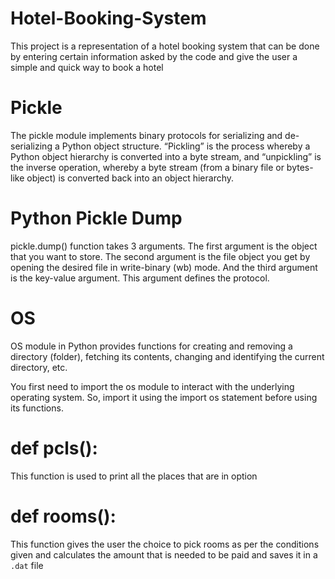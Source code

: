 # Hotel-Booking-System
This project is a representation of a hotel booking system that can be done by entering certain information asked by the code and give the user a simple and quick way to book a hotel


# Pickle

The pickle module implements binary protocols for serializing and de-serializing a Python object structure.
“Pickling” is the process whereby a Python object hierarchy is converted into a byte stream, 
and “unpickling” is the inverse operation, whereby a byte stream (from a binary file or bytes-like object)
is converted back into an object hierarchy. 

# Python Pickle Dump

pickle.dump() function takes 3 arguments. The first argument is the object that you want to store. The second argument is the file object you get by opening the desired file in write-binary (wb) mode. And the third argument is the key-value argument. This argument defines the protocol.

# OS

OS module in Python provides functions for creating and removing a directory (folder), fetching its contents, changing and identifying the current directory, etc.

You first need to import the os module to interact with the underlying operating system. So, import it using the import os statement before using its functions.

# def pcls():

This function is used to print all the places that are in option

# def rooms():

This function gives the user the choice to pick rooms as per the conditions given and calculates the amount that is needed to be paid and saves it in a `.dat` file

